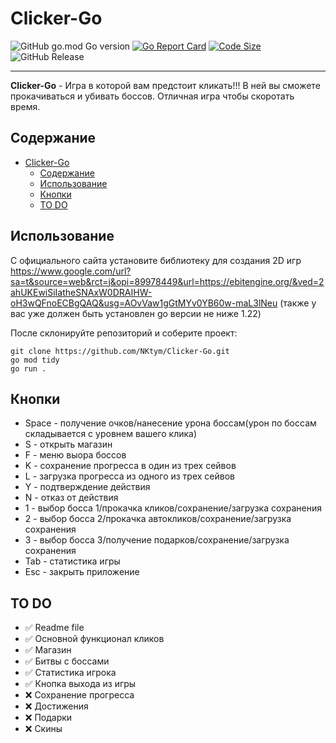 # Clicker-Go

![GitHub go.mod Go version](https://img.shields.io/github/go-mod/go-version/NKtym/Clicker-Go)
[![Go Report Card](https://goreportcard.com/badge/github.com/NKtym/Clicker-Go)](https://goreportcard.com/report/github.com/NKtym/Clicker-Go)
[![Code Size](https://img.shields.io/github/languages/code-size/NKtym/Clicker-Go?style=flat-square)](https://github.com/NKtym/Clicker-Go)
![GitHub Release](https://img.shields.io/github/v/release/NKtym/Clicker-Go?display_name=release)
___
**Clicker-Go** - Игра в которой вам предстоит кликать!!! В ней вы сможете прокачиваться и убивать боссов. Отличная игра чтобы скоротать время.

## Содержание
- [Clicker-Go](#clicker-go)
  - [Содержание](#содержание)
  - [Использование](#использование)
  - [Кнопки](#кнопки)
  - [TO DO](#to-do)

## Использование
С официального сайта установите библиотеку для создания 2D игр https://www.google.com/url?sa=t&source=web&rct=j&opi=89978449&url=https://ebitengine.org/&ved=2ahUKEwiSiIatheSNAxW0DRAIHW-oH3wQFnoECBgQAQ&usg=AOvVaw1gGtMYv0YB60w-maL3lNeu (также у вас уже должен быть установлен go версии не ниже 1.22)

После склонируйте репозиторий и соберите проект:
```shell
git clone https://github.com/NKtym/Clicker-Go.git
go mod tidy
go run .
```

## Кнопки
- Space - получение очков/нанесение урона боссам(урон по боссам складывается с уровнем вашего клика)
- S - открыть магазин
- F - меню выора боссов
- K - сохранение прогресса в один из трех сейвов
- L - загрузка прогресса из одного из трех сейвов
- Y - подтверждение действия
- N - отказ от действия
- 1 - выбор босса 1/прокачка кликов/сохранение/загрузка сохранения
- 2 - выбор босса 2/прокачка автокликов/сохранение/загрузка сохранения
- 3 - выбор босса 3/получение подарков/сохранение/загрузка сохранения
- Tab - статистика игры
- Esc - закрыть приложение

## TO DO
- ✅ Readme file
- ✅ Основной функционал кликов
- ✅ Магазин
- ✅ Битвы с боссами
- ✅ Статистика игрока
- ✅ Кнопка выхода из игры
- ❌ Сохранение прогресса
- ❌ Достижения
- ❌ Подарки
- ❌ Скины